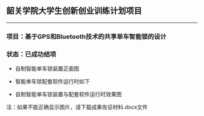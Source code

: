##  韶关学院大学生创新创业训练计划项目

-----------------------------
### 项目：基于GPS和Bluetooth技术的共享单车智能锁的设计
### 状态：已成功结项


- 自制智能单车锁装置正面图

- 智能单车锁配套软件运行时如下


- 自制智能单车锁装置与配套软件运行时效果图


注：如果不能正确显示图片，请下载成果佐证材料.docx文件
